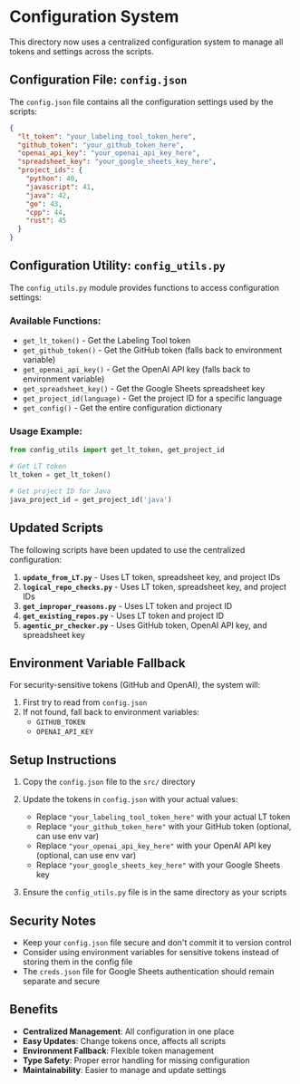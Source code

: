# Configuration System

This directory now uses a centralized configuration system to manage all tokens and settings across the scripts.

## Configuration File: `config.json`

The `config.json` file contains all the configuration settings used by the scripts:

```json
{
  "lt_token": "your_labeling_tool_token_here",
  "github_token": "your_github_token_here",
  "openai_api_key": "your_openai_api_key_here",
  "spreadsheet_key": "your_google_sheets_key_here",
  "project_ids": {
    "python": 40,
    "javascript": 41,
    "java": 42,
    "go": 43,
    "cpp": 44,
    "rust": 45
  }
}
```

## Configuration Utility: `config_utils.py`

The `config_utils.py` module provides functions to access configuration settings:

### Available Functions:

- `get_lt_token()` - Get the Labeling Tool token
- `get_github_token()` - Get the GitHub token (falls back to environment variable)
- `get_openai_api_key()` - Get the OpenAI API key (falls back to environment variable)
- `get_spreadsheet_key()` - Get the Google Sheets spreadsheet key
- `get_project_id(language)` - Get the project ID for a specific language
- `get_config()` - Get the entire configuration dictionary

### Usage Example:

```python
from config_utils import get_lt_token, get_project_id

# Get LT token
lt_token = get_lt_token()

# Get project ID for Java
java_project_id = get_project_id('java')
```

## Updated Scripts

The following scripts have been updated to use the centralized configuration:

1. **`update_from_LT.py`** - Uses LT token, spreadsheet key, and project IDs
2. **`logical_repo_checks.py`** - Uses LT token, spreadsheet key, and project IDs
3. **`get_improper_reasons.py`** - Uses LT token and project ID
4. **`get_existing_repos.py`** - Uses LT token and project ID
5. **`agentic_pr_checker.py`** - Uses GitHub token, OpenAI API key, and spreadsheet key

## Environment Variable Fallback

For security-sensitive tokens (GitHub and OpenAI), the system will:
1. First try to read from `config.json`
2. If not found, fall back to environment variables:
   - `GITHUB_TOKEN`
   - `OPENAI_API_KEY`

## Setup Instructions

1. Copy the `config.json` file to the `src/` directory
2. Update the tokens in `config.json` with your actual values:
   - Replace `"your_labeling_tool_token_here"` with your actual LT token
   - Replace `"your_github_token_here"` with your GitHub token (optional, can use env var)
   - Replace `"your_openai_api_key_here"` with your OpenAI API key (optional, can use env var)
   - Replace `"your_google_sheets_key_here"` with your Google Sheets key

3. Ensure the `config_utils.py` file is in the same directory as your scripts

## Security Notes

- Keep your `config.json` file secure and don't commit it to version control
- Consider using environment variables for sensitive tokens instead of storing them in the config file
- The `creds.json` file for Google Sheets authentication should remain separate and secure

## Benefits

- **Centralized Management**: All configuration in one place
- **Easy Updates**: Change tokens once, affects all scripts
- **Environment Fallback**: Flexible token management
- **Type Safety**: Proper error handling for missing configuration
- **Maintainability**: Easier to manage and update settings 